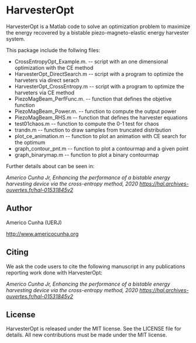 # HarvesterOpt

HarvesterOpt is a Matlab code to solve an optimization problem to maximize the energy recovered by a bistable piezo-magneto-elastic energy harvester system.

This package include the follwing files:

* CrossEntropyOpt_Example.m.  -- script with an one dimensional optimization with the CE method
* HarvesterOpt_DirectSearch.m -- script with a program to optimize the harveters via direct serach
* HarvesterOpt_CrossEntropy.m -- script with a program to optimize the harveters via CE method
* PiezoMagBeam_PerfFunc.m.    -- function that defines the objetive function
* PiezoMagBeam_Power.m.       -- function to compute the output power
* PiezoMagBeam_RHS.m          -- function that defines the harvester equations
* test01chaos.m               -- function to compute the 0-1 test for chaos
* trandn.m                    -- function to draw samples from truncated distribution
* plot_ce_animation.m         -- function to plot an animation with CE search for the optimum
* graph_contour_pnt.m         -- function to plot a contourmap and a given point
* graph_binarymap.m           -- function to plot a binary contourmap

Further details about can be seen in:

*Americo Cunha Jr, Enhancing the performance of a bistable energy harvesting device via the cross-entropy method, 2020 https://hal.archives-ouvertes.fr/hal-01531845v2*

## Author
Americo Cunha (UERJ)

http://www.americocunha.org

## Citing
We ask the code users to cite the following manuscript in any publications reporting work done with HarvesterOpt:

*Americo Cunha Jr, Enhancing the performance of a bistable energy harvesting device via the cross-entropy method, 2020
https://hal.archives-ouvertes.fr/hal-01531845v2*

## License
HarvesterOpt is released under the MIT license. See the LICENSE file for details. All new contributions must be made under the MIT license.
